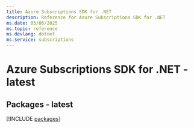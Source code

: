 ```yaml
---
title: Azure Subscriptions SDK for .NET
description: Reference for Azure Subscriptions SDK for .NET
ms.date: 03/06/2025
ms.topic: reference
ms.devlang: dotnet
ms.service: subscriptions
---
```

# Azure Subscriptions SDK for .NET - latest
## Packages - latest
[!INCLUDE [packages](subscriptions-index.md)]